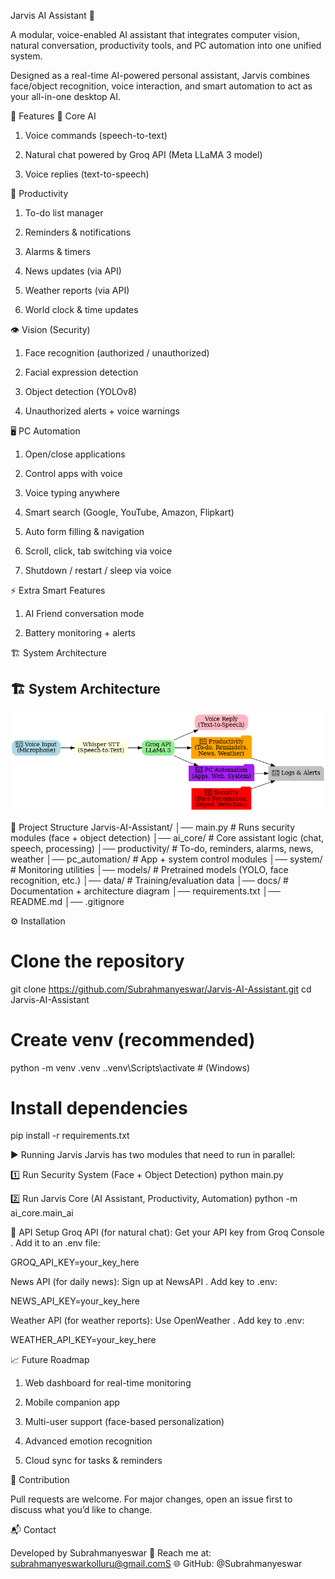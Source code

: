 Jarvis AI Assistant 🤖

A modular, voice-enabled AI assistant that integrates computer vision, natural conversation, productivity tools, and PC automation into one unified system.

Designed as a real-time AI-powered personal assistant, Jarvis combines face/object recognition, voice interaction, and smart automation to act as your all-in-one desktop AI.

🚀 Features
🧠 Core AI

1. Voice commands (speech-to-text)

2. Natural chat powered by Groq API (Meta LLaMA 3 model)

3. Voice replies (text-to-speech)

📅 Productivity

1. To-do list manager

2. Reminders & notifications

3. Alarms & timers

4. News updates (via API)

5. Weather reports (via API)

6. World clock & time updates

👁️ Vision (Security)

1. Face recognition (authorized / unauthorized)

2. Facial expression detection

3. Object detection (YOLOv8)

4. Unauthorized alerts + voice warnings

🖥️ PC Automation

1. Open/close applications

2. Control apps with voice

3. Voice typing anywhere

4. Smart search (Google, YouTube, Amazon, Flipkart)

5. Auto form filling & navigation

6. Scroll, click, tab switching via voice

7. Shutdown / restart / sleep via voice

⚡ Extra Smart Features

1. AI Friend conversation mode

2. Battery monitoring + alerts

🏗️ System Architecture

## 🏗️ System Architecture

![Jarvis AI Architecture](docs/jarvis_architecture.png)


📂 Project Structure
Jarvis-AI-Assistant/
│── main.py                  # Runs security modules (face + object detection)
│── ai_core/                 # Core assistant logic (chat, speech, processing)
│── productivity/            # To-do, reminders, alarms, news, weather
│── pc_automation/           # App + system control modules
│── system/                  # Monitoring utilities
│── models/                  # Pretrained models (YOLO, face recognition, etc.)
│── data/                    # Training/evaluation data
│── docs/                    # Documentation + architecture diagram
│── requirements.txt
│── README.md
│── .gitignore

⚙️ Installation
# Clone the repository
git clone https://github.com/Subrahmanyeswar/Jarvis-AI-Assistant.git
cd Jarvis-AI-Assistant

# Create venv (recommended)
python -m venv .venv
.\.venv\Scripts\activate   # (Windows)

# Install dependencies
pip install -r requirements.txt

▶️ Running Jarvis
Jarvis has two modules that need to run in parallel:

1️⃣ Run Security System (Face + Object Detection)
python main.py

2️⃣ Run Jarvis Core (AI Assistant, Productivity, Automation)
python -m ai_core.main_ai

🔑 API Setup
Groq API (for natural chat):
Get your API key from Groq Console
.
Add it to an .env file:

GROQ_API_KEY=your_key_here


News API (for daily news):
Sign up at NewsAPI
.
Add key to .env:

NEWS_API_KEY=your_key_here


Weather API (for weather reports):
Use OpenWeather
.
Add key to .env:

WEATHER_API_KEY=your_key_here


📈 Future Roadmap

 1. Web dashboard for real-time monitoring

 2. Mobile companion app

 3. Multi-user support (face-based personalization)

 4. Advanced emotion recognition

 5. Cloud sync for tasks & reminders

🤝 Contribution

Pull requests are welcome. For major changes, open an issue first to discuss what you’d like to change.

📬 Contact

Developed by Subrahmanyeswar
📧 Reach me at: subrahmanyeswarkolluru@gmail.comS
🌐 GitHub: @Subrahmanyeswar
